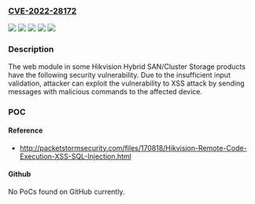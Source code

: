 ### [CVE-2022-28172](https://cve.mitre.org/cgi-bin/cvename.cgi?name=CVE-2022-28172)
![](https://img.shields.io/static/v1?label=Product&message=DS-A71024%2F48%2F72R%2CDS-A80624S%2CDS-A81016S%2CDS-A72024%2F72R%2CDS-A80316S%2CDS-A82024D&color=blue)
![](https://img.shields.io/static/v1?label=Product&message=DS-A71024%2F48R-CVS%2CDS-A72024%2F48R-CVS&color=blue)
![](https://img.shields.io/static/v1?label=Version&message=V1.X%3C%3D%20V1.1.4%20%20&color=brighgreen)
![](https://img.shields.io/static/v1?label=Version&message=V2.X%3C%3D%20V2.3.8-6%20&color=brighgreen)
![](https://img.shields.io/static/v1?label=Vulnerability&message=CWE-79%20Cross-site%20Scripting%20(XSS)&color=brighgreen)

### Description

The web module in some Hikvision Hybrid SAN/Cluster Storage products have the following security vulnerability. Due to the insufficient input validation, attacker can exploit the vulnerability to XSS attack by sending messages with malicious commands to the affected device.

### POC

#### Reference
- http://packetstormsecurity.com/files/170818/Hikvision-Remote-Code-Execution-XSS-SQL-Injection.html

#### Github
No PoCs found on GitHub currently.

